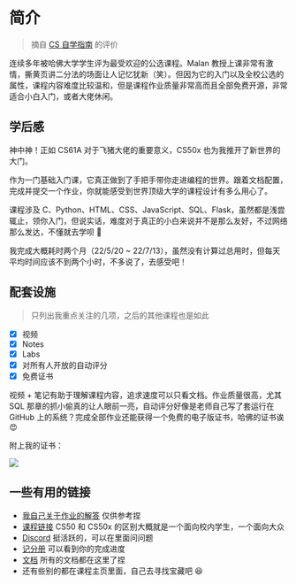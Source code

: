 # 简介 <Badge type="tip" text="已完成" />

> 摘自 [CS 自学指南](https://csdiy.wiki/) 的评价

连续多年被哈佛大学学生评为最受欢迎的公选课程。Malan 教授上课非常有激情，撕黄页讲二分法的场面让人记忆犹新（笑）。但因为它的入门以及全校公选的属性，课程内容难度比较温和，但是课程作业质量非常高而且全部免费开源，非常适合小白入门，或者大佬休闲。


## 学后感

神中神！正如 CS61A 对于飞猪大佬的重要意义，CS50x 也为我推开了新世界的大门。

作为一门基础入门课，它真正做到了手把手带你走进编程的世界。跟着文档配置，完成并提交一个作业，你就能感受到世界顶级大学的课程设计有多么用心了。

课程涉及 C、Python、HTML、CSS、JavaScript、SQL、Flask，虽然都是浅尝辄止，领你入门，但说实话，难度对于真正的小白来说并不是那么友好，不过网络那么发达，不懂就去学呗 🙌

我完成大概耗时两个月（22/5/20 ~ 22/7/13），虽然没有计算过总用时，但每天平均时间应该不到两个小时，不多说了，去感受吧！


## 配套设施

> 只列出我重点关注的几项，之后的其他课程也是如此

- [x] 视频
- [x] Notes
- [x] Labs
- [x] 对所有人开放的自动评分
- [x] 免费证书
  
视频 + 笔记有助于理解课程内容，追求速度可以只看文档。作业质量很高，尤其 SQL 那章的抓小偷真的让人眼前一亮，自动评分好像是老师自己写了套运行在 GitHub 上的系统？完成全部作业还能获得一个免费的电子版证书，哈佛的证书诶 😍

附上我的证书：

![](/img/cs50x.png)

## 一些有用的链接

- [我自己关于作业的解答](https://github.com/mancuoj/CS50x) 仅供参考捏
- [课程链接](https://cs50.harvard.edu/x) CS50 和 CS50x 的区别大概就是一个面向校内学生，一个面向大众
- [Discord](https://discord.com/invite/cs50) 挺活跃的，可以在里面问问题
- [记分册](https://cs50.me/cs50x) 可以看到你的完成进度
- [文档](https://cs50.readthedocs.io/) 所有的文档都在这里了捏
- 还有些别的都在课程主页里面，自己去寻找宝藏吧 😆
